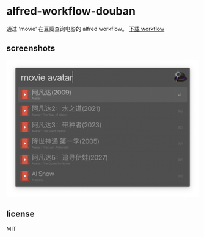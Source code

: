 # alfred-workflow-douban

通过 'movie' 在豆瓣查询电影的 alfred workflow。
[下载 workflow](https://github.com/sbugzu/alfred-douban/releases/download/v0.1/alfred-workflow-douban.alfredworkflow)

## screenshots

![screenshot-movie](https://raw.githubusercontent.com/sbugzu/alfred-douban/master/screenshots/screenshot-movie.png)

## license

MIT
